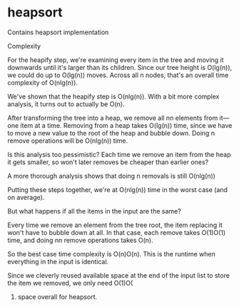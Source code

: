 # heapsort

Contains heapsort implementation

Complexity

For the heapify step, we're examining every item in the tree and moving it downwards until it's larger than its
children. Since our tree height is O(lg(n)), we could do up to O(lg(n)) moves. Across all n nodes, that's an overall
time complexity of O(nlg(n)).

We've shown that the heapify step is O(nlg(n)). With a bit more complex analysis, it turns out to actually be O(n).

After transforming the tree into a heap, we remove all nn elements from it—one item at a time. Removing from a heap
takes O(lg(n)) time, since we have to move a new value to the root of the heap and bubble down. Doing n remove
operations will be O(nlg(n)) time.

Is this analysis too pessimistic? Each time we remove an item from the heap it gets smaller, so won't later removes be
cheaper than earlier ones?

A more thorough analysis shows that doing n removals is still O(nlg(n))

Putting these steps together, we're at O(nlg(n)) time in the worst case (and on average).

But what happens if all the items in the input are the same?

Every time we remove an element from the tree root, the item replacing it won't have to bubble down at all. In that
case, each remove takes O(1)O(1) time, and doing nn remove operations takes O(n).

So the best case time complexity is O(n)O(n). This is the runtime when everything in the input is identical.

Since we cleverly reused available space at the end of the input list to store the item we removed, we only need O(1)O(
1) space overall for heapsort.